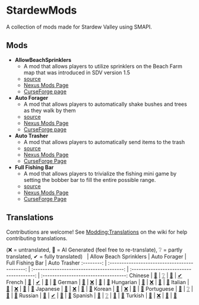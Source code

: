 ﻿# StardewMods

A collection of mods made for Stardew Valley using SMAPI.

## Mods

- **AllowBeachSprinklers**
  - A mod that allows players to utilize sprinklers on the Beach Farm map that was introduced in SDV version 1.5
  - [source](./src/AllowBeachSprinklers)
  - [Nexus Mods Page](https://www.nexusmods.com/stardewvalley/mods/7629)
  - [CurseForge page](https://www.curseforge.com/stardewvalley/mods/allow-beach-sprinklers)
- **Auto Forager**
  - A mod that allows players to automatically shake bushes and trees as they walk by them
  - [source](./src/AutoForager)
  - [Nexus Mods Page](https://www.nexusmods.com/stardewvalley/mods/7736)
  - [CurseForge page](https://www.curseforge.com/stardewvalley/mods/auto-forager)
- **Auto Trasher**
  - A mod that allows players to automatically send items to the trash
  - [source](./src/AutoTrasher)
  - [Nexus Mods Page](https://www.nexusmods.com/stardewvalley/mods/23663)
  - [CurseForge Page](https://www.curseforge.com/stardewvalley/mods/auto-trasher)
- **Full Fishing Bar**
  - A mod that allows players to trivialize the fishing mini game by setting the bobber bar to fill the entire possible range.
  - [source](./src/FullFishingBar)
  - [Nexus Mods Page](https://www.nexusmods.com/stardewvalley/mods/23006)
  - [CurseForge Page](https://www.curseforge.com/stardewvalley/mods/full-fishing-bar)

## Translations

Contributions are welcome! See [Modding:Translations](https://stardewvalleywiki.com/Modding:Translations)
on the wiki for help contributing translations.

(❌ = untranslated, 🤖 = AI Generated (feel free to re-translate), ❔ = partly translated, ✔ = fully translated)
&nbsp;     | Allow Beach Sprinklers                        | Auto Forager                             | Full Fishing Bar                        | Auto Trasher
:--------: | :-------------------------------------------: | :--------------------------------------: | :-------------------------------------: | :-----------------------------------:
Chinese    | [🤖](./src/AllowBeachSprinklers/i18n/zh.json) | [❔](./src/AutoForager/i18n/zh.json)    | [🤖](./src/FullFishingBar/i18n/zh.json) | [✔](./src/AutoTrasher/i18n/zh.json)
French     | [🤖](./src/AllowBeachSprinklers/i18n/fr.json) | [✔](./src/AutoForager/i18n/fr.json)     | [🤖](./src/FullFishingBar/i18n/fr.json) | [🤖](./src/AutoTrasher/i18n/fr.json)
German     | [🤖](./src/AllowBeachSprinklers/i18n/de.json) | [❌](./src/AutoForager/i18n)            | [🤖](./src/FullFishingBar/i18n/de.json) | [🤖](./src/AutoTrasher/i18n/de.json)
Hungarian  | [🤖](./src/AllowBeachSprinklers/i18n/hu.json) | [❌](./src/AutoForager/i18n)            | [🤖](./src/FullFishingBar/i18n/hu.json) | [🤖](./src/AutoTrasher/i18n/hu.json)
Italian    | [🤖](./src/AllowBeachSprinklers/i18n/it.json) | [❌](./src/AutoForager/i18n)            | [🤖](./src/FullFishingBar/i18n/it.json) | [🤖](./src/AutoTrasher/i18n/it.json)
Japanese   | [🤖](./src/AllowBeachSprinklers/i18n/ja.json) | [❌](./src/AutoForager/i18n)            | [🤖](./src/FullFishingBar/i18n/ja.json) | [🤖](./src/AutoTrasher/i18n/ja.json)
Korean     | [🤖](./src/AllowBeachSprinklers/i18n/ko.json) | [❌](./src/AutoForager/i18n)            | [🤖](./src/FullFishingBar/i18n/ko.json) | [🤖](./src/AutoTrasher/i18n/ko.json)
Portuguese | [🤖](./src/AllowBeachSprinklers/i18n/pt.json) | [❔](./src/AutoForager/i18n/pt-BR.json) | [🤖](./src/FullFishingBar/i18n/pt.json) | [🤖](./src/AutoTrasher/i18n/pt.json)
Russian    | [🤖](./src/AllowBeachSprinklers/i18n/ru.json) | [✔](./src/AutoForager/i18n/ru.json)     | [🤖](./src/FullFishingBar/i18n/ru.json) | [🤖](./src/AutoTrasher/i18n/ru.json)
Spanish    | [🤖](./src/AllowBeachSprinklers/i18n/es.json) | [❔](./src/AutoForager/i18n/es.json)    | [🤖](./src/FullFishingBar/i18n/es.json) | [🤖](./src/AutoTrasher/i18n/es.json)
Turkish    | [🤖](./src/AllowBeachSprinklers/i18n/tr.json) | [❌](./src/AutoForager/i18n)            | [🤖](./src/FullFishingBar/i18n/tr.json) | [🤖](./src/AutoTrasher/i18n/tr.json)
